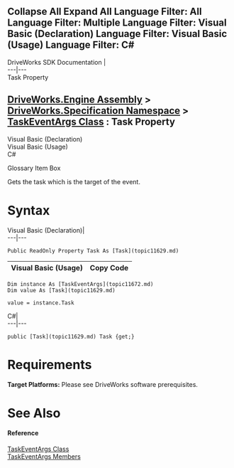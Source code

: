        

 Collapse All Expand All  Language Filter: All  Language Filter: Multiple  Language Filter: Visual Basic (Declaration) Language Filter: Visual Basic (Usage) Language Filter: C#  
---  
DriveWorks SDK Documentation  |   
---|---  
Task Property   
  
[DriveWorks.Engine Assembly](topic2156.md) > [DriveWorks.Specification Namespace](topic10764.md) > [TaskEventArgs Class](topic11672.md) : Task Property  
---  
  
Visual Basic (Declaration)    
Visual Basic (Usage)    
C# 

Glossary Item Box

Gets the task which is the target of the event. 

# Syntax

Visual Basic (Declaration)|   
---|---  
      
    
    Public ReadOnly Property Task As [Task](topic11629.md)  
  
Visual Basic (Usage)| Copy Code  
---|---  
      
    
    Dim instance As [TaskEventArgs](topic11672.md)
    Dim value As [Task](topic11629.md)
     
    value = instance.Task  
  
C#|   
---|---  
      
    
    public [Task](topic11629.md) Task {get;}  
  
# Requirements

**Target Platforms:** Please see DriveWorks software prerequisites.

# See Also

#### Reference

[TaskEventArgs Class](topic11672.md)   
[TaskEventArgs Members](topic11673.md)


